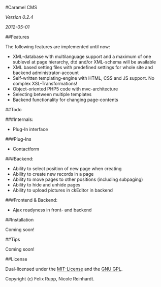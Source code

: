 #Caramel CMS

*Version 0.2.4*

*2012-05-01*


##Features


The following features are implemented until now:

* XML-database with multilanguage support and a maximum of one sublevel at page hierarchy, dtd and/or XML-schema will be available
* XML based setting files with predefined settings for whole site and backend administrator-account
* Self-written templating-engine with HTML, CSS and JS support. No complex XSL-Transformations!
* Object-oriented PHP5 code with mvc-architecture
* Selecting between multiple templates
* Backend functionality for changing page-contents


##Todo


###Internals:

* Plug-In interface


###Plug-Ins

* Contactform


###Backend:

* Ability to select position of new page when creating
* Ability to create new records in a page 
* Ability to move pages to other positions (including subpaging)
* Ability to hide and unhide pages
* Ability to upload pictures in ckEditor in backend


###Frontend & Backend:

* Ajax readyness in front- and backend


##Installation

Coming soon!


##Tips

Coming soon!


##License


Dual-licensed under the [MIT-License](http://www.opensource.org/licenses/mit-license.php) and the [GNU GPL](http://www.gnu.org/licenses/gpl.html).

Copyright (c) Felix Rupp, Nicole Reinhardt.
